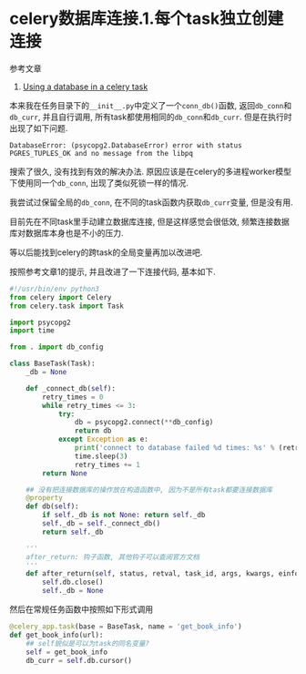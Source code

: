 # celery数据库连接.1.每个task独立创建连接

参考文章

1. [Using a database in a celery task](https://groups.google.com/forum/#!topic/celery-users/kBHq73y1YME)

本来我在任务目录下的`__init__.py`中定义了一个`conn_db()`函数, 返回`db_conn`和`db_curr`, 并且自行调用, 所有task都使用相同的`db_conn`和`db_curr`. 但是在执行时出现了如下问题.

```
DatabaseError: (psycopg2.DatabaseError) error with status PGRES_TUPLES_OK and no message from the libpq
```

搜索了很久, 没有找到有效的解决办法. 原因应该是在celery的多进程worker模型下使用同一个`db_conn`, 出现了类似死锁一样的情况. 

我尝试过保留全局的`db_conn`, 在不同的task函数内获取`db_curr`变量, 但是没有用.

目前先在不同task里手动建立数据库连接, 但是这样感觉会很低效, 频繁连接数据库对数据库本身也是不小的压力.

等以后能找到celery的跨task的全局变量再加以改进吧.

按照参考文章1的提示, 并且改进了一下连接代码, 基本如下.

```py
#!/usr/bin/env python3
from celery import Celery
from celery.task import Task

import psycopg2
import time

from . import db_config

class BaseTask(Task):
    _db = None

    def _connect_db(self):
        retry_times = 0
        while retry_times <= 3:
            try:
                db = psycopg2.connect(**db_config)
                return db
            except Exception as e:
                print('connect to database failed %d times: %s' % (retry_times + 1, e))
                time.sleep(3)
                retry_times += 1
        return None

    ## 没有把连接数据库的操作放在构造函数中, 因为不是所有task都要连接数据库
    @property
    def db(self):
        if self._db is not None: return self._db
        self._db = self._connect_db()
        return self._db

    '''
    after_return: 钩子函数, 其他钩子可以查阅官方文档
    '''
    def after_return(self, status, retval, task_id, args, kwargs, einfo):
        self.db.close()
        self._db = None

```

然后在常规任务函数中按照如下形式调用

```py
@celery_app.task(base = BaseTask, name = 'get_book_info')
def get_book_info(url):
    ## self貌似是可以为task的同名变量?
    self = get_book_info
    db_curr = self.db.cursor()
```
